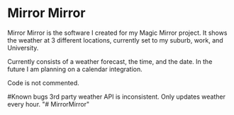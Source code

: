 Mirror Mirror
============

Mirror Mirror is the software I created for my Magic Mirror project. It shows the weather at 3 different locations, currently set to my suburb, work, and University.

Currently consists of a weather forecast, the time, and the date. In the future I am planning on a calendar integration.

Code is not commented.

#Known bugs
3rd party weather API is inconsistent.
Only updates weather every hour.
"# MirrorMirror" 
